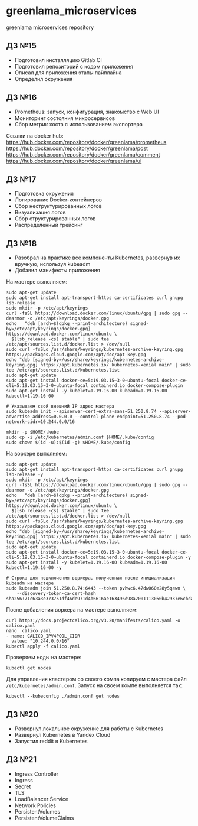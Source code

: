 # greenlama_microservices
greenlama microservices repository

## ДЗ №15

- Подготовил инсталляцию Gitlab CI
- Подготовил репозиторий с кодом приложения
- Описал для приложения этапы пайплайна
- Определил окружения

## ДЗ №16
- Prometheus: запуск, конфигурация, знакомство с Web UI
- Мониторинг состояния микросервисов
- Сбор метрик хоста с использованием экспортера

Ссылки на docker hub:
https://hub.docker.com/repository/docker/greenlama/prometheus
https://hub.docker.com/repository/docker/greenlama/post
https://hub.docker.com/repository/docker/greenlama/comment
https://hub.docker.com/repository/docker/greenlama/ui

## ДЗ №17
- Подготовка окружения
- Логирование Docker-контейнеров
- Сбор неструктурированных логов
- Визуализация логов
- Сбор структурированных логов
- Распределенный трейсинг

## ДЗ №18
- Разобрал на практике все компоненты Kubernetes, развернув их вручную, используя kubeadm
- Добавил манифесты приложения

На мастере выполняем:
```
sudo apt-get update
sudo apt-get install apt-transport-https ca-certificates curl gnupg lsb-release
sudo mkdir -p /etc/apt/keyrings
curl -fsSL https://download.docker.com/linux/ubuntu/gpg | sudo gpg --dearmor -o /etc/apt/keyrings/docker.gpg
echo   "deb [arch=$(dpkg --print-architecture) signed-by=/etc/apt/keyrings/docker.gpg] https://download.docker.com/linux/ubuntu \
  $(lsb_release -cs) stable" | sudo tee /etc/apt/sources.list.d/docker.list > /dev/null
sudo curl -fsSLo /usr/share/keyrings/kubernetes-archive-keyring.gpg https://packages.cloud.google.com/apt/doc/apt-key.gpg
echo "deb [signed-by=/usr/share/keyrings/kubernetes-archive-keyring.gpg] https://apt.kubernetes.io/ kubernetes-xenial main" | sudo tee /etc/apt/sources.list.d/kubernetes.list
sudo apt-get update
sudo apt-get install docker-ce=5:19.03.15~3-0~ubuntu-focal docker-ce-cli=5:19.03.15~3-0~ubuntu-focal containerd.io docker-compose-plugin
sudo apt-get install -y kubelet=1.19.16-00 kubeadm=1.19.16-00 kubectl=1.19.16-00

# Указываем свой внешний IP адрес мастера
sudo kubeadm init --apiserver-cert-extra-sans=51.250.8.74 --apiserver-advertise-address=0.0.0.0 --control-plane-endpoint=51.250.8.74 --pod-network-cidr=10.244.0.0/16

mkdir -p $HOME/.kube
sudo cp -i /etc/kubernetes/admin.conf $HOME/.kube/config
sudo chown $(id -u):$(id -g) $HOME/.kube/config
```

На воркере выполняем:
```
sudo apt-get update
sudo apt-get install apt-transport-https ca-certificates curl gnupg lsb-release -y
sudo mkdir -p /etc/apt/keyrings
curl -fsSL https://download.docker.com/linux/ubuntu/gpg | sudo gpg --dearmor -o /etc/apt/keyrings/docker.gpg
echo   "deb [arch=$(dpkg --print-architecture) signed-by=/etc/apt/keyrings/docker.gpg] https://download.docker.com/linux/ubuntu \
  $(lsb_release -cs) stable" | sudo tee /etc/apt/sources.list.d/docker.list > /dev/null
sudo curl -fsSLo /usr/share/keyrings/kubernetes-archive-keyring.gpg https://packages.cloud.google.com/apt/doc/apt-key.gpg
echo "deb [signed-by=/usr/share/keyrings/kubernetes-archive-keyring.gpg] https://apt.kubernetes.io/ kubernetes-xenial main" | sudo tee /etc/apt/sources.list.d/kubernetes.list
sudo apt-get update
sudo apt-get install docker-ce=5:19.03.15~3-0~ubuntu-focal docker-ce-cli=5:19.03.15~3-0~ubuntu-focal containerd.io docker-compose-plugin -y
sudo apt-get install -y kubelet=1.19.16-00 kubeadm=1.19.16-00 kubectl=1.19.16-00 -y

# Строка для подключения воркера, полученная после инициализации kubeadm на мастере
sudo kubeadm join 51.250.8.74:6443 --token pvhwc6.47dw060e28y5qawn \
    --discovery-token-ca-cert-hash sha256:71c63a3e373751df46de971d4b6616ae163496d98a2001113050b42937e6cbda
```
После добавления воркера на мастере выполняем:
```
curl https://docs.projectcalico.org/v3.20/manifests/calico.yaml -o calico.yaml
nano  calico.yaml
- name: CALICO_IPV4POOL_CIDR
  value: "10.244.0.0/16"
kubectl apply -f calico.yaml
```

Проверяем ноды на мастере:
```
kubectl get nodes
```

Для управления кластером со своего компа копируем с мастера файл ```/etc/kubernetes/admin.conf```. Запуск на своем компе выполняется так:
```
kubectl --kubeconfig ./admin.conf get nodes
```

## ДЗ №20
- Развернул локальное окружение для работы с Kubernetes
- Развернул Kubernetes в Yandex Cloud
- Запустил reddit в Kubernetes

## ДЗ №21
- Ingress Controller
- Ingress
- Secret
- TLS
- LoadBalancer Service
- Network Policies
- PersistentVolumes
- PersistentVolumeClaims
